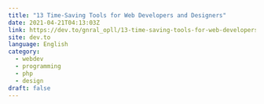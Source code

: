 ```yaml
---
title: "13 Time-Saving Tools for Web Developers and Designers"
date: 2021-04-21T04:13:03Z
link: https://dev.to/gnral_opll/13-time-saving-tools-for-web-developers-and-designers-3epk?utm_medium=RSS&utm_source=news.12bit.vn
site: dev.to
language: English
category:
  - webdev
  - programming
  - php
  - design
draft: false
---
```

